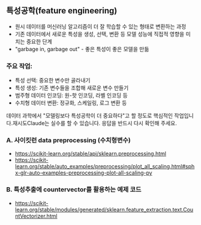## 특성공학(feature engineering)
- 원시 데이터를 머신러닝 알고리즘이 더 잘 학습할 수 있는 형태로 변환하는 과정
- 기존 데이터에서 새로운 특성을 생성, 선택, 변환 등 모델 성능에 직접적 영향을 미치는 중요한 단계
- "garbage in, garbage out" - 좋은 특성이 좋은 모델을 만듦

### 주요 작업:
- 특성 선택: 중요한 변수만 골라내기
- 특성 생성: 기존 변수들을 조합해 새로운 변수 만들기
- 범주형 데이터 인코딩: 원-핫 인코딩, 라벨 인코딩 등
- 수치형 데이터 변환: 정규화, 스케일링, 로그 변환 등

데이터 과학에서 "모델링보다 특성공학이 더 중요하다"고 할 정도로 핵심적인 작업입니다.재시도Claude는 실수를 할 수 있습니다. 응답을 반드시 다시 확인해 주세요.
### A. 사이킷런 data preprocessing (수치형변수)
- https://scikit-learn.org/stable/api/sklearn.preprocessing.html
- https://scikit-learn.org/stable/auto_examples/preprocessing/plot_all_scaling.html#sphx-glr-auto-examples-preprocessing-plot-all-scaling-py

### B. 특성추출에 countervector를 활용하는 예제 코드
- https://scikit-learn.org/stable/modules/generated/sklearn.feature_extraction.text.CountVectorizer.html
